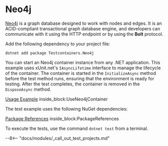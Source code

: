 # Neo4j

[Neo4j](https://neo4j.com/product/neo4j-graph-database/) is a graph database designed to work with nodes and edges. It is an ACID-compliant transactional graph database engine, and developers can communicate with it using the HTTP endpoint or by using the **Bolt** protocol.

Add the following dependency to your project file:

```console title="NuGet"
dotnet add package Testcontainers.Neo4j
```

You can start an Neo4j container instance from any .NET application. This example uses xUnit.net's `IAsyncLifetime` interface to manage the lifecycle of the container. The container is started in the `InitializeAsync` method before the test method runs, ensuring that the environment is ready for testing. After the test completes, the container is removed in the `DisposeAsync` method.

<!--codeinclude-->
[Usage Example](../../tests/Testcontainers.Neo4j.Tests/Neo4jContainerTest.cs) inside_block:UseNeo4jContainer
<!--/codeinclude-->

The test example uses the following NuGet dependencies:

<!--codeinclude-->
[Package References](../../tests/Testcontainers.Neo4j.Tests/Testcontainers.Neo4j.Tests.csproj) inside_block:PackageReferences
<!--/codeinclude-->

To execute the tests, use the command `dotnet test` from a terminal.

--8<-- "docs/modules/_call_out_test_projects.md"